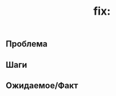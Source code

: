 ﻿---
name: Bug report
about: Сообщить об ошибке
title: "fix: "
labels: bug
---
## Проблема
## Шаги
## Ожидаемое/Факт
